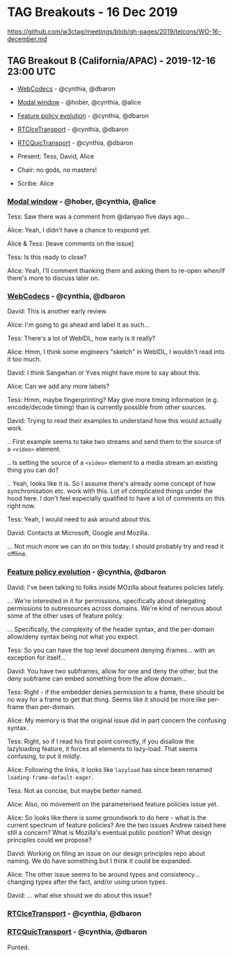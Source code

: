 ﻿# TAG Breakouts - 16 Dec 2019

https://github.com/w3ctag/meetings/blob/gh-pages/2019/telcons/WO-16-december.md

## TAG Breakout B (California/APAC) - 2019-12-16 23:00 UTC 

* [WebCodecs](https://github.com/w3ctag/design-reviews/issues/433) - @cynthia, @dbaron
* [Modal window](https://github.com/w3ctag/design-reviews/issues/427) - @hober, @cynthia, @alice
* [Feature policy evolution](https://github.com/w3ctag/design-reviews/issues/341) - @cynthia, @dbaron
* [RTCIceTransport](https://github.com/w3ctag/design-reviews/issues/304) - @cynthia, @dbaron
* [RTCQuicTransport](https://github.com/w3ctag/design-reviews/issues/303) - @cynthia, @dbaron


* Present: Tess, David, Alice
* Chair: no gods, no masters!
* Scribe: Alice  

### [Modal window](https://github.com/w3ctag/design-reviews/issues/427) - @hober, @cynthia, @alice

Tess: Saw there was a comment from @danyao five days ago...

Alice: Yeah, I didn't have a chance to respond yet.

Alice & Tess: [leave comments on the issue]

Tess: Is this ready to close?

Alice: Yeah, I'll comment thanking them and asking them to re-open when/if there's more to discuss later on.

###  [WebCodecs](https://github.com/w3ctag/design-reviews/issues/433) - @cynthia, @dbaron

David: This is another early review.

Alice: I'm going to go ahead and label it as such...

Tess: There's a lot of WebIDL, how early is it really?

Alice: Hmm, I think some engineers "sketch" in WebIDL, I wouldn't read into it too much.

David: I think Sangwhan or Yves might have more to say about this.

Alice: Can we add any more labels?

Tess: Hmm, maybe fingerprinting? May give more timing information (e.g. encode/decode timing) than is currently possible from other sources.

David: Trying to read their examples to understand how this would actually work.

.. First example seems to take two streams and send them to the source of a `<video>` element.

.. Is setting the source of a `<video>` element to a media stream an existing thing you can do?

.. Yeah, looks like it is. So I assume there's already some concept of how synchronisation etc. work with this. Lot of complicated things under the hood here. I don't feel especially qualified to have a lot of comments on this right now.

Tess: Yeah, I would need to ask around about this.

David: Contacts at Microsoft, Google and Mozilla.

... Not much more we can do on this today. I should probably try and read it offline.

### [Feature policy evolution](https://github.com/w3ctag/design-reviews/issues/341) - @cynthia, @dbaron

David: I've been talking to folks inside MOzilla about features policies lately.

... We're interested in it for permissions, specifically about delegating permissions to subresources across domains. We're kind of nervous about some of the other uses of feature policy. 

... Specifically, the complexity of the header syntax, and the per-domain allow/deny syntax being not what you expect.

Tess: So you can have the top level document denying iframes... with an exception for itself...

David: You have two subframes, allow for one and deny the other, but the deny subframe can embed something from the allow domain...

Tess: Right - if the embedder denies permission to a frame, there should be no way for a frame to get that thing. Seems like it should be more like per-frame than per-domain.

Alice: My memory is that the original issue did in part concern the confusing syntax.

Tess: Right, so if I read his first point correctly, if you disallow the lazyloading feature, it forces all elements to lazy-load. That seems confusing, to put it mildly.

Alice: Following the links, it looks like `lazyload` has since been renamed `loading-frame-default-eager`.

Tess: Not as concise, but maybe better named.

Alice: Also, no movement on the parameterised feature policies issue yet.

Alice: So looks like there is some groundwork to do here - what is the current spectrum of feature policies? Are the two issues Andrew raised here still a concern? What is Mozilla's eventual public position? What design principles could we propose?

David: Working on filing an issue on our design principles repo about naming. We do have something but I think it could be expanded.

Alice: The other issue seems to be around types and consistency... changing types after the fact, and/or using union types.

David: ... what else should we do about this issue?

### [RTCIceTransport](https://github.com/w3ctag/design-reviews/issues/304) - @cynthia, @dbaron
### [RTCQuicTransport](https://github.com/w3ctag/design-reviews/issues/303) - @cynthia, @dbaron

Punted.


